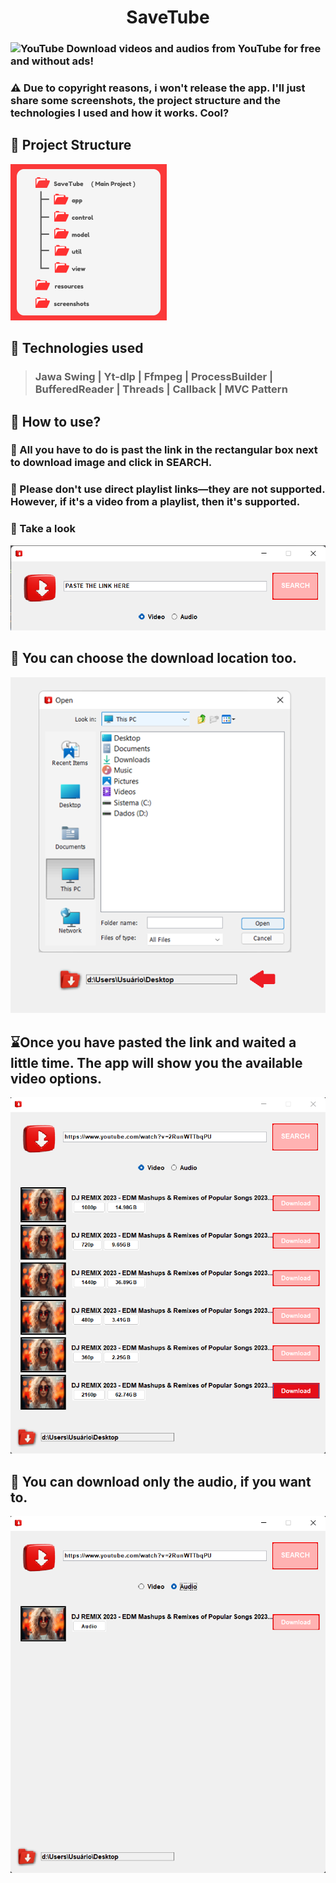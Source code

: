 <div align="center"> 
<h1> SaveTube </h1>
</div>
  
### ![YouTube](https://img.shields.io/badge/YouTube-%23FF0000.svg?style=for-the-badge&logo=YouTube&logoColor=white) Download videos and audios from YouTube for free and without ads!

### ⚠️ Due to copyright reasons, i won't release the app. I'll just share some screenshots, the project structure and the technologies I used and how it works. Cool?
##

## 📂 Project Structure

![Project-Structure](screenshots/project_structure.png)
##
## 🤖 Technologies used

> ### Jawa Swing | Yt-dlp | Ffmpeg | ProcessBuilder | BufferedReader | Threads | Callback | MVC Pattern

##
## 🤔 How to use?

### 🔗 All you have to do is past the link in the rectangular box next to download image and click in SEARCH.
### 🚫 Please don't use direct playlist links—they are not supported. However, if it's a video from a playlist, then it's supported.

### 👀 Take a look
![PASTE-LINK](screenshots\paste_link_video.png)

##

## 📂 You can choose the download location too.
![DOWNLOAD-PATH](screenshots\download_path.png)

##


## ⌛Once you have pasted the link and waited a little time. The app will show you the available video options.

![VIDEOS-OPTIONS](screenshots\video_options.png)

##


## 🎵 You can download only the audio, if you want to.
![AUDIO](screenshots\audio.png)
